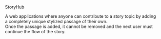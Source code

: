 StoryHub

A web applications where anyone can contribute to a story topic by adding a completely unique stylized passage of their own.  
Once the passage is added, it cannot be removed and the next user must continue the flow of the story.

